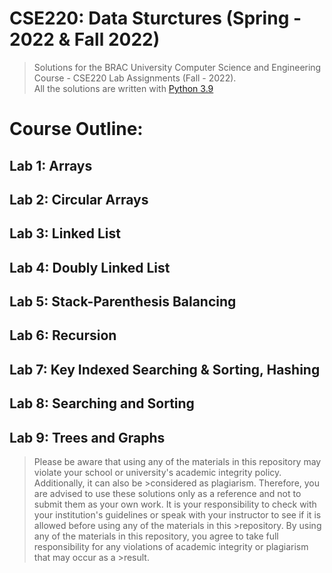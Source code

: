 # CSE220: Data Sturctures (Spring - 2022 & Fall 2022)

> Solutions for the BRAC University Computer Science and Engineering Course - CSE220 Lab Assignments (Fall - 2022).   
> All the solutions are written with [Python 3.9 ](https://www.python.org/downloads/)

# Course Outline:

## **Lab 1:** Arrays

## **Lab 2:** Circular Arrays

## **Lab 3:** Linked List

## **Lab 4:** Doubly Linked List

## **Lab 5:** Stack-Parenthesis Balancing

## **Lab 6:** Recursion

## **Lab 7:** Key Indexed Searching & Sorting, Hashing 

## **Lab 8:** Searching and Sorting

## **Lab 9:** Trees and Graphs




>Please be aware that using any of the materials in this repository may violate your school or university's academic integrity policy. Additionally, it can also be >considered as plagiarism. Therefore, you are advised to use these solutions only as a reference and not to submit them as your own work.
>It is your responsibility to check with your institution's guidelines or speak with your instructor to see if it is allowed before using any of the materials in this >repository.
>By using any of the materials in this repository, you agree to take full responsibility for any violations of academic integrity or plagiarism that may occur as a >result.

